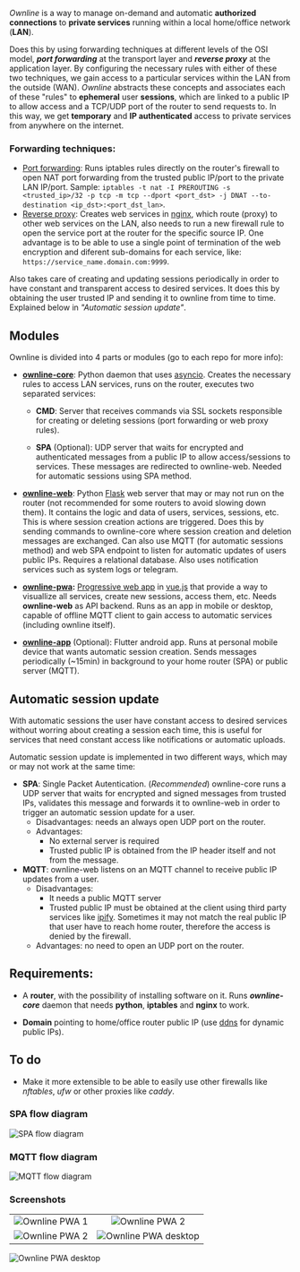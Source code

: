 *Ownline* is a way to manage on-demand and automatic **authorized connections** to **private services** running within a local home/office network (**LAN**).

Does this by using forwarding techniques at different levels of the OSI model, ***port forwarding*** at the transport layer and ***reverse proxy*** at the application layer. By configuring the necessary rules with either of these two techniques, we gain access to a particular services within the LAN from the outside (WAN). *Ownline* abstracts these concepts and associates each of these "rules" to **ephemeral** user **sessions**, which are linked to a public IP to allow access and a TCP/UDP port of the router to send requests to. In this way, we get **temporary** and **IP authenticated** access to private services from anywhere on the internet.

### Forwarding techniques:

* [Port forwarding](https://en.wikipedia.org/wiki/Port_forwarding): Runs iptables rules directly on the router's firewall to open NAT port forwarding from the trusted public IP/port to the private LAN IP/port. Sample: `iptables -t nat -I PREROUTING -s <trusted_ip>/32 -p tcp -m tcp --dport <port_dst> -j DNAT --to-destination <ip_dst>:<port_dst_lan>`.
* [Reverse proxy](https://en.wikipedia.org/wiki/Reverse_proxy): Creates web services in [nginx](https://www.nginx.com/), which route (proxy) to other web services on the LAN, also needs to run a new firewall rule to open the service port at the router for the specific source IP. One advantage is to be able to use a single point of termination of the web encryption and diferent sub-domains for each service, like: `https://service_name.domain.com:9999`.

Also takes care of creating and updating sessions periodically in order to have constant and transparent access to desired services. It does this by obtaining the user trusted IP and sending it to ownline from time to time. Explained below in *"Automatic session update"*.

## Modules

Ownline is divided into 4 parts or modules (go to each repo for more info):

* **[ownline-core](https://github.com/pmdp/ownline-core)**: Python daemon that uses [asyncio](https://docs.python.org/3/library/asyncio.html). Creates the necessary rules to access LAN services, runs on the router, executes two separated services:
  
  - **CMD**: Server that receives commands via SSL sockets responsible for creating or deleting sessions (port forwarding or web proxy rules).
  
  - **SPA** (Optional): UDP server that waits for encrypted and authenticated messages from a public IP to allow access/sessions to services. These messages are redirected to ownline-web. Needed for automatic sessions using SPA method.

* **[ownline-web](https://github.com/pmdp/ownline-web)**: Python [Flask](https://flask.palletsprojects.com/) web server that may or may not run on the router (not recommended for some routers to avoid slowing down them). It contains the logic and data of users, services, sessions, etc. This is where session creation actions are triggered. Does this by sending commands to ownline-core where session creation and deletion messages are exchanged. Can also use MQTT (for automatic sessions method) and web SPA endpoint to listen for automatic updates of users public IPs. Requires a relational database. Also uses notification services such as system logs or telegram.

* **[ownline-pwa](https://github.com/pmdp/ownline-pwa):** [Progressive web app](https://en.wikipedia.org/wiki/Progressive_web_application) in [vue.js](https://vuejs.org/) that provide a way to visuallize all services, create new sessions, access them, etc. Needs **ownline-web** as API backend. Runs as an app in mobile or desktop, capable of offline MQTT client to gain access to automatic services (including ownline itself).

* **[ownline-app](https://github.com/pmdp/ownline-app)** (Optional): Flutter android app. Runs at personal mobile device that wants automatic session creation. Sends messages periodically (\~15min) in background to your home router (SPA) or public server (MQTT).

## Automatic session update

With automatic sessions the user have constant access to desired services without worring about creating a session each time, this is useful for services that need constant access like notifications or automatic uploads.

Automatic session update is implemented in two different ways, which may or may not work at the same time:

* **SPA**: Single Packet Autentication. (*Recommended*) ownline-core runs a UDP server that waits for encrypted and signed messages from trusted IPs, validates this message and forwards it to ownline-web in order to trigger an automatic session update for a user.
  * Disadvantages: needs an always open UDP port on the router.
  * Advantages: 
    * No external server is required
    * Trusted public IP is obtained from the IP header itself and not from the message.
* **MQTT**: ownline-web listens on an MQTT channel to receive public IP updates from a user.
  * Disadvantages:
    * It needs a public MQTT server
    * Trusted public IP must be obtained at the client using third party services like [ipify](https://www.ipify.org). Sometimes it may not match the real public IP that user have to reach home router, therefore the access is denied by the firewall.
  * Advantages: no need to open an UDP port on the router.

## Requirements:

- A **router**, with the possibility of installing software on it. Runs ***ownline-core*** daemon that needs **python**, **iptables** and **nginx** to work.

- **Domain** pointing to home/office router public IP (use [ddns](https://en.wikipedia.org/wiki/Dynamic_DNS) for dynamic public IPs).

## To do

- Make it more extensible to be able to easily use other firewalls like *nftables*, *ufw* or other proxies like *caddy*.

### SPA flow diagram

![SPA flow diagram](resources/spa-flow-diagram.png)

### MQTT flow diagram

![MQTT flow diagram](resources/mqtt-flow-diagram.png)

### Screenshots

|                                                          |                                                                |
|:--------------------------------------------------------:|:--------------------------------------------------------------:|
| ![Ownline PWA 1](resources/ownline_pwa_screenshot_1.png) | ![Ownline PWA 2](resources/ownline_pwa_screenshot_5.png)       |
| ![Ownline PWA 2](resources/ownline_pwa_screenshot_4.png) | ![Ownline PWA desktop](resources/ownline_pwa_screenshot_3.png) |

![Ownline PWA desktop](resources/ownline-pwa-desktop.png)